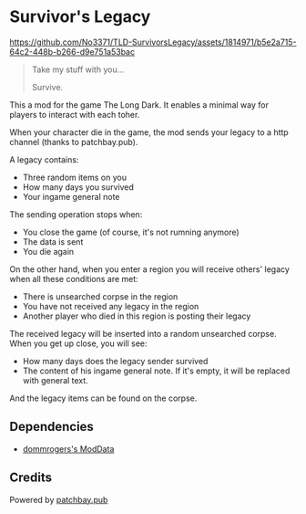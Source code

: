 # Survivor's Legacy


https://github.com/No3371/TLD-SurvivorsLegacy/assets/1814971/b5e2a715-64c2-448b-b266-d9e751a53bac


> Take my stuff with you...
>
> Survive.

This a mod for the game The Long Dark. It enables a minimal way for players to interact with each toher.

When your character die in the game, the mod sends your legacy to a http channel (thanks to patchbay.pub).

A legacy contains:
- Three random items on you
- How many days you survived 
- Your ingame general note

The sending operation stops when:
- You close the game (of course, it's not rumning anymore)
- The data is sent
- You die again

On the other hand, when you enter a region you will receive others' legacy when all these conditions are met:
- There is unsearched corpse in the region
- You have not received any legacy in the region
- Another player who died in this region is posting their legacy

The received legacy will be inserted into a random unsearched corpse. When you get up close, you will see:
- How many days does the legacy sender survived
- The content of his ingame general note. If it's empty, it will be replaced with general text.

And the legacy items can be found on the corpse.

## Dependencies

- [dommrogers's ModData](https://github.com/dommrogers/ModData/)

## Credits

Powered by [patchbay.pub](https://patchbay.pub)
